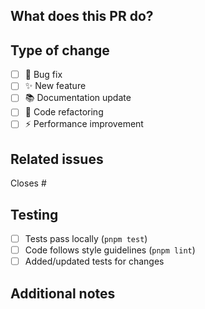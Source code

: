 ## What does this PR do?

<!-- Brief description of the changes -->

## Type of change

- [ ] 🐛 Bug fix
- [ ] ✨ New feature
- [ ] 📚 Documentation update
- [ ] 🔧 Code refactoring
- [ ] ⚡ Performance improvement

## Related issues

<!-- Link any related issues -->

Closes #

## Testing

- [ ] Tests pass locally (`pnpm test`)
- [ ] Code follows style guidelines (`pnpm lint`)
- [ ] Added/updated tests for changes

## Additional notes

<!-- Any other context about the changes -->
